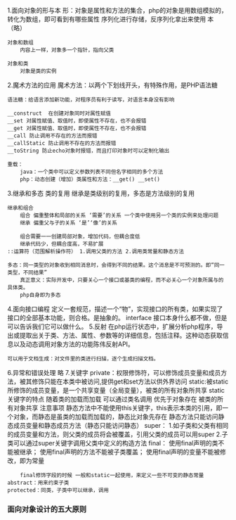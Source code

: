 1.面向对象的形与本
    形：对象是属性和方法的集合，php的对象是用数组模拟的，转化为数组，即可看到有哪些属性
        序列化进行存储，反序列化拿出来使用
    本（略）

    对象和数组
        内容上一样，对象多一个指针，指向父类

    对象和类
        对象是类的实例
2.魔术方法的应用
    魔术方法：以两个下划线开头，有特殊作用，是PHP语法糖

    语法糖：给语言添加新功能，对程序员有利于读写，对语言本身没有影响

    __construct  在创建对象同时对属性赋值
    __set 对属性赋值、取值时，即使属性不存在，也不会报错
    __get 对属性赋值、取值时，即使属性不存在，也不会报错 
    __call 防止调用不存在的方法而报错
    __callStatic 防止调用不存在的方法而报错
    __toString 防止echo对象时报错，而且打印对象时可以定制化输出

    重载：
        java：一个类中可以定义参数列表不同但名字相同的多个方法
        php：动态创建（增加）类属性和方法：__get() __set()
3.继承和多态 类的复用
    继承是类级别的复用，多态是方法级别的复用

    继承和组合
        组合 偏重整体和局部的关系 ‘需要’的关系 一个类中使用另一个类的实例来处理问题
        继承 偏重父与子的关系 ‘是’‘像’的关系

        组合需要一一创建局部对象，增加代码，但耦合度低
        继承代码少，但耦合度高，不易扩展
    ::运算符（范围解析操作符） 1.调用父类的方法 2.调用类常量和静态方法

    多态：同一类型的对象收到相同消息时，会得到不同的结果。这个消息是不可预测的。即“同一类型，不同结果”
        真正意义：实际开发中，只要关心一个接口或基类的编程，而不必关心一个对象所属与的具体类。
        php自身即为多态

4.面向接口编程
    定义一套规范，描述一个“物”，实现接口的所有类，如果实现了接口的全部基本功能，则合格。是抽象的。
    interface
    接口本身什么都不做，但是可以告诉我们它可以做什么。
5.反射
    在php运行状态中，扩展分析php程序，导出或提取出关于类、方法、属性、参数等的详细信息，包括注释。这种动态获取信息以及动态调用对象方法的功能陈伟反射API。

    可以用于文档生成：对文件里的类进行扫描，逐个生成扫描文档。
6.异常和错误处理 略
7.关键字
    private：权限修饰符，可以修饰成员变量和成员方法，被其修饰只能在本类中被访问,提供get和set方法以供外界访问
    static:被static所修饰的成员变量，是一个共享变量（全局变量），被类的所有对象所共享
        static关键字的特点
            随着类的加载而加载
            可以通过类名调用
            优先于对象存在
            被类的所有对象共享
        注意事项
            静态方法中不能使用this关键字，this表示本类的引用，即一个对象，而静态是虽类的加载而加载的，静态比对象先存在
            静态方法只能访问静态成员变量和静态成员方法（静态只能访问静态）
    super：
        1.如子类和父类有相同的成员变量和方法，则父类的成员将会被覆盖，引用父类的成员可以用super
        2.子类可以通过super关键字调用父类中定义的构造方法
    final：
        使用final声明的类不能被继承；
        使用final声明的方法不能被子类覆盖；
        使用final声明的变量不能被修改，即为常量

        final修饰字段的时候 一般和static一起使用，来定义一些不可变的静态常量
    abstract：用来约束子类
    protected：同类，子类中可以继承，调用

### 面向对象设计的五大原则




